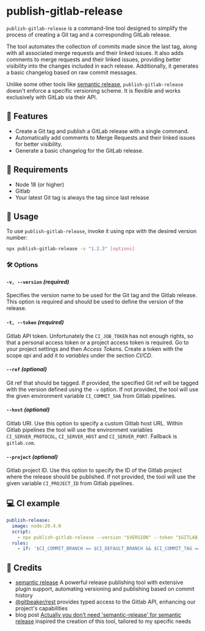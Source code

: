 # publish-gitlab-release

`publish-gitlab-release` is a command-line tool designed to simplify the process of creating a Git tag and a corresponding GitLab release.

The tool automates the collection of commits made since the last tag, along with all associated merge requests and their linked issues.
It also adds comments to merge requests and their linked issues, providing better visibility into the changes included in each release.
Additionally, it generates a basic changelog based on raw commit messages.

Unlike some other tools like [semantic release](https://github.com/semantic-release/semantic-release), `publish-gitlab-release` doesn't enforce a specific versioning scheme. It is flexible and works exclusively with GitLab via their API.

## 🌟 Features

- Create a Git tag and publish a GitLab release with a single command.
- Automatically add comments to Merge Requests and their linked issues for better visibility.
- Generate a basic changelog for the GitLab release.

## 🧰 Requirements

- Node 18 (or higher)
- Gitlab
- Your latest Git tag is always the tag since last release

## 🚀 Usage

To use `publish-gitlab-release`, invoke it using npx with the desired version number:

```bash
npx publish-gitlab-release -v "1.2.3" [options]
```

### 🛠️ Options

#### `-v, --version` _(required)_

Specifies the version name to be used for the Git tag and the Gitlab release. This option is required and should be used to define the version of the release.

#### `-t, --token` _(required)_

Gitlab API token. Unfortunately the `CI_JOB_TOKEN` has not enough rights, so that a personal access token or a project access token is required. Go to your project settings and then _Access Tokens_. Create a token with the scope _api_ and add it to _variables_ under the section _CI/CD_.

#### `--ref` _(optional)_

Git ref that should be tagged. If provided, the specified Git ref will be tagged with the version defined using the `-v` option. If not provided, the tool will use the given environment variable `CI_COMMIT_SHA` from Gitlab pipelines.

#### `--host` _(optional)_

Gitlab URI. Use this option to specify a custom Gitlab host URL. Within Gitlab pipelines the tool will use the environment variables `CI_SERVER_PROTOCOL`, `CI_SERVER_HOST` and `CI_SERVER_PORT`. Fallback is `gitlab.com`.

#### `--project` _(optional)_

Gitlab project ID. Use this option to specify the ID of the Gitlab project where the release should be published. If not provided, the tool will use the given variable `CI_PROJECT_ID` from Gitlab pipelines.

## 💻 CI example

```yml
publish-release:
  image: node:20.4.0
  script:
    - npx publish-gitlab-release --version "$VERSION" --token "$GITLAB_RELEASE_TOKEN"
  rules:
    - if: '$CI_COMMIT_BRANCH == $CI_DEFAULT_BRANCH && $CI_COMMIT_TAG == null'
```

## 👏 Credits

- [semantic release](https://github.com/semantic-release/semantic-release) A powerful release publishing tool with extensive plugin support, automating versioning and publishing based on commit history
- [@gitbeaker/rest](https://www.npmjs.com/package/@gitbeaker/rest) provides typed access to the Gitlab API, enhancing our project's capabilities
- blog post [Actually you don’t need 'semantic-release' for semantic release](https://dev.to/antongolub/you-don-t-need-semantic-release-sometimes-3k6k) inspired the creation of this tool, tailored to my specific needs
